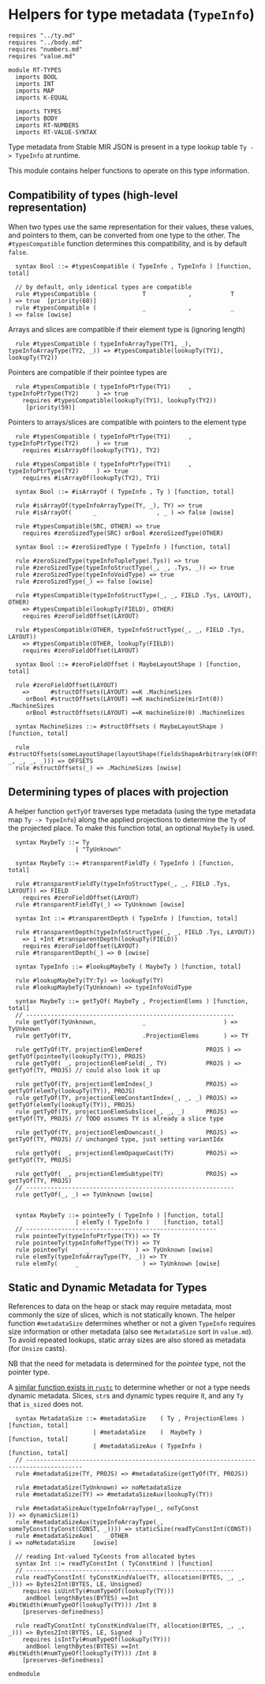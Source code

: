 # Helpers for type metadata (`TypeInfo`)

```k
requires "../ty.md"
requires "../body.md"
requires "numbers.md"
requires "value.md"

module RT-TYPES
  imports BOOL
  imports INT
  imports MAP
  imports K-EQUAL

  imports TYPES
  imports BODY
  imports RT-NUMBERS
  imports RT-VALUE-SYNTAX
```

Type metadata from Stable MIR JSON is present in a type lookup table `Ty -> TypeInfo` at runtime. 

This module contains helper functions to operate on this type information.

## Compatibility of types (high-level representation)

When two types use the same representation for their values, these
values, and pointers to them, can be converted from one type to the other.
The `#typesCompatible` function determines this compatibility, and is by default `false`.

```k
  syntax Bool ::= #typesCompatible ( TypeInfo , TypeInfo ) [function, total]

  // by default, only identical types are compatible
  rule #typesCompatible (             T            ,           T              ) => true  [priority(60)] 
  rule #typesCompatible (             _            ,           _              ) => false [owise] 
```

Arrays and slices are compatible if their element type is (ignoring length)
```k
  rule #typesCompatible ( typeInfoArrayType(TY1, _), typeInfoArrayType(TY2, _)) => #typesCompatible(lookupTy(TY1), lookupTy(TY2))
```

Pointers are compatible if their pointee types are
```k
  rule #typesCompatible ( typeInfoPtrType(TY1)     , typeInfoPtrType(TY2)     ) => true
    requires #typesCompatible(lookupTy(TY1), lookupTy(TY2))
     [priority(59)]
```

Pointers to arrays/slices are compatible with pointers to the element type
```k
  rule #typesCompatible ( typeInfoPtrType(TY1)     , typeInfoPtrType(TY2)     ) => true
    requires #isArrayOf(lookupTy(TY1), TY2)

  rule #typesCompatible ( typeInfoPtrType(TY1)     , typeInfoPtrType(TY2)     ) => true
    requires #isArrayOf(lookupTy(TY2), TY1)

  syntax Bool ::= #isArrayOf ( TypeInfo , Ty ) [function, total]

  rule #isArrayOf(typeInfoArrayType(TY, _), TY) => true
  rule #isArrayOf(      _                 , _ ) => false [owise]

  rule #typesCompatible(SRC, OTHER) => true
    requires #zeroSizedType(SRC) orBool #zeroSizedType(OTHER)

  syntax Bool ::= #zeroSizedType ( TypeInfo ) [function, total]

  rule #zeroSizedType(typeInfoTupleType(.Tys)) => true
  rule #zeroSizedType(typeInfoStructType(_, _, .Tys, _)) => true
  rule #zeroSizedType(typeInfoVoidType) => true
  rule #zeroSizedType(_) => false [owise]

  rule #typesCompatible(typeInfoStructType(_, _, FIELD .Tys, LAYOUT), OTHER)
    => #typesCompatible(lookupTy(FIELD), OTHER)
    requires #zeroFieldOffset(LAYOUT)

  rule #typesCompatible(OTHER, typeInfoStructType(_, _, FIELD .Tys, LAYOUT))
    => #typesCompatible(OTHER, lookupTy(FIELD))
    requires #zeroFieldOffset(LAYOUT)

  syntax Bool ::= #zeroFieldOffset ( MaybeLayoutShape ) [function, total]

  rule #zeroFieldOffset(LAYOUT)
    =>      #structOffsets(LAYOUT) ==K .MachineSizes
     orBool #structOffsets(LAYOUT) ==K machineSize(mirInt(0)) .MachineSizes
     orBool #structOffsets(LAYOUT) ==K machineSize(0) .MachineSizes

  syntax MachineSizes ::= #structOffsets ( MaybeLayoutShape ) [function, total]

  rule #structOffsets(someLayoutShape(layoutShape(fieldsShapeArbitrary(mk(OFFSETS)), _, _, _, _))) => OFFSETS
  rule #structOffsets(_) => .MachineSizes [owise]
```

## Determining types of places with projection

A helper function `getTyOf` traverses type metadata (using the type metadata map `Ty -> TypeInfo`) along the applied projections to determine the `Ty` of the projected place.
To make this function total, an optional `MaybeTy` is used.

```k
  syntax MaybeTy ::= Ty
                   | "TyUnknown"

  syntax MaybeTy ::= #transparentFieldTy ( TypeInfo ) [function, total]

  rule #transparentFieldTy(typeInfoStructType(_, _, FIELD .Tys, LAYOUT)) => FIELD
    requires #zeroFieldOffset(LAYOUT)
  rule #transparentFieldTy(_) => TyUnknown [owise]

  syntax Int ::= #transparentDepth ( TypeInfo ) [function, total]

  rule #transparentDepth(typeInfoStructType(_, _, FIELD .Tys, LAYOUT))
    => 1 +Int #transparentDepth(lookupTy(FIELD))
    requires #zeroFieldOffset(LAYOUT)
  rule #transparentDepth(_) => 0 [owise]

  syntax TypeInfo ::= #lookupMaybeTy ( MaybeTy ) [function, total]

  rule #lookupMaybeTy(TY:Ty) => lookupTy(TY)
  rule #lookupMaybeTy(TyUnknown) => typeInfoVoidType

  syntax MaybeTy ::= getTyOf( MaybeTy , ProjectionElems ) [function, total]
  // -----------------------------------------------------------
  rule getTyOf(TyUnknown,             _                      ) => TyUnknown
  rule getTyOf(TY,                    .ProjectionElems       ) => TY

  rule getTyOf(TY, projectionElemDeref                  PROJS ) => getTyOf(pointeeTy(lookupTy(TY)), PROJS)
  rule getTyOf( _, projectionElemField(_, TY)           PROJS ) => getTyOf(TY, PROJS) // could also look it up
  
  rule getTyOf(TY, projectionElemIndex(_)               PROJS) => getTyOf(elemTy(lookupTy(TY)), PROJS)
  rule getTyOf(TY, projectionElemConstantIndex(_, _, _) PROJS) => getTyOf(elemTy(lookupTy(TY)), PROJS)
  rule getTyOf(TY, projectionElemSubslice(_, _, _)      PROJS) => getTyOf(TY, PROJS) // TODO assumes TY is already a slice type

  rule getTyOf(TY, projectionElemDowncast(_)            PROJS) => getTyOf(TY, PROJS) // unchanged type, just setting variantIdx

  rule getTyOf( _, projectionElemOpaqueCast(TY)         PROJS) => getTyOf(TY, PROJS)

  rule getTyOf( _, projectionElemSubtype(TY)            PROJS) => getTyOf(TY, PROJS)
  // -----------------------------------------------------------
  rule getTyOf(_, _) => TyUnknown [owise]


  syntax MaybeTy ::= pointeeTy ( TypeInfo ) [function, total]
                   | elemTy ( TypeInfo )    [function, total]
  // ------------------------------------------------------
  rule pointeeTy(typeInfoPtrType(TY)) => TY
  rule pointeeTy(typeInfoRefType(TY)) => TY
  rule pointeeTy(     _             ) => TyUnknown [owise]
  rule elemTy(typeInfoArrayType(TY, _)) => TY
  rule elemTy(     _                  ) => TyUnknown [owise]
```

## Static and Dynamic Metadata for Types

References to data on the heap or stack may require metadata, most commonly the size of slices, which is not statically known.
The helper function `#metadataSize` determines whether or not a given `TypeInfo` requires size information or other metadata (also see `MetadataSize` sort in `value.md`).
To avoid repeated lookups, static array sizes are also stored as metadata (for `Unsize` casts).

NB that the need for metadata is determined for the _pointee_ type, not the pointer type.

A [similar function exists in `rustc`](https://doc.rust-lang.org/nightly/nightly-rustc/src/rustc_middle/ty/util.rs.html#224-235) to determine whether or not a type needs dynamic metadata.
Slices, `str`s  and dynamic types require it, and any `Ty` that `is_sized` does not.

```k
  syntax MetadataSize ::= #metadataSize    ( Ty , ProjectionElems ) [function, total]
                        | #metadataSize    (  MaybeTy )             [function, total]
                        | #metadataSizeAux ( TypeInfo )             [function, total]
  // --------------------------------------------------------------------------------------
  rule #metadataSize(TY, PROJS) => #metadataSize(getTyOf(TY, PROJS))

  rule #metadataSize(TyUnknown) => noMetadataSize
  rule #metadataSize(TY) => #metadataSizeAux(lookupTy(TY))

  rule #metadataSizeAux(typeInfoArrayType(_, noTyConst                     )) => dynamicSize(1)
  rule #metadataSizeAux(typeInfoArrayType(_, someTyConst(tyConst(CONST, _)))) => staticSize(readTyConstInt(CONST))
  rule #metadataSizeAux(    _OTHER                                          ) => noMetadataSize     [owise]
```


```k
  // reading Int-valued TyConsts from allocated bytes
  syntax Int ::= readTyConstInt ( TyConstKind ) [function]
  // -----------------------------------------------------------
  rule readTyConstInt( tyConstKindValue(TY, allocation(BYTES, _, _, _))) => Bytes2Int(BYTES, LE, Unsigned)
    requires isUintTy(#numTypeOf(lookupTy(TY)))
     andBool lengthBytes(BYTES) ==Int #bitWidth(#numTypeOf(lookupTy(TY))) /Int 8
    [preserves-definedness]

  rule readTyConstInt( tyConstKindValue(TY, allocation(BYTES, _, _, _))) => Bytes2Int(BYTES, LE, Signed  )
    requires isIntTy(#numTypeOf(lookupTy(TY)))
     andBool lengthBytes(BYTES) ==Int #bitWidth(#numTypeOf(lookupTy(TY))) /Int 8
    [preserves-definedness]
```

```k
endmodule
```
